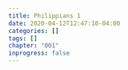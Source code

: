 ```yaml
---
title: Philippians 1
date: 2020-04-12T12:47:10-04:00
categories: []
tags: []
chapter: "001"
inprogress: false
---
```


